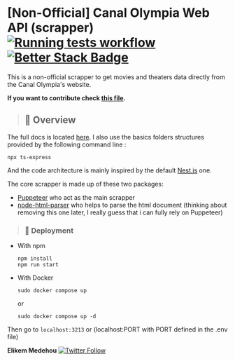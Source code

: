 # [Non-Official] Canal Olympia Web API (scrapper) [![Running tests workflow](https://github.com/NemesisX1/canal_olympia_scrapping_api/actions/workflows/main.yml/badge.svg)](https://github.com/NemesisX1/canal_olympia_scrapping_api/actions/workflows/main.yml) [![Better Stack Badge](https://uptime.betterstack.com/status-badges/v1/monitor/vyrp.svg)](https://uptime.betterstack.com/?utm_source=status_badge)

This is a non-official scrapper to get movies and theaters data directly from the Canal Olympia's website.

**If you want to contribute check [this file](https://github.com/NemesisX1/canal_olympia_scrapping_api/blob/main/CONTRIBUTING.md).**

> ## 👀 Overview

The full docs is located [here](https://canalolympascrappingapi-production.up.railway.app/docs).
I also use the basics folders structures provided by the following command line :

```
npx ts-express
```

And the code architecture is mainly inspired by the default [Nest.js](https://nestjs.com/) one.

The core scrapper is made up of these two packages:

- [Puppeteer](https://pptr.dev/) who act as the main scrapper
- [node-html-parser](https://www.npmjs.com/package/node-html-parser) who helps to parse the html document (thinking about removing this one later, I really guess that i can fully rely on Puppeteer)

> ### 🚀 Deployment

- With npm

  ```shell
  npm install
  npm run start
  ```
- With Docker

  ```
  sudo docker compose up
  ```

  or

  ```
  sudo docker compose up -d
  ```



Then go to `localhost:3213` or (localhost:PORT with PORT defined in the .env file)


**Elikem Medehou** [![Twitter Follow](https://img.shields.io/twitter/follow/juniormedehou_?label=Follow&style=social)](https://twitter.com/juniormedehou_)
